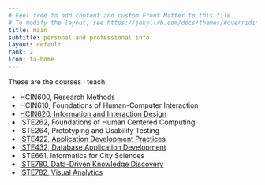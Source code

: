 ```yaml
---
# Feel free to add content and custom Front Matter to this file.
# To modify the layout, see https://jekyllrb.com/docs/themes/#overriding-theme-defaults
title: main
subtitle: personal and professional info
layout: default
rank: 2
icon: fa-home
---
```


These are the courses I teach:

- HCIN600, Research Methods
- HCIN610, Foundations of Human-Computer Interaction
- [HCIN620, Information and Interaction Design](hcin620.html)
- ISTE262, Foundations of Human Centered Computing
- ISTE264, Prototyping and Usability Testing
- [ISTE422, Application Development Practices](iste422.html)
- [ISTE432, Database Application Development](iste432.html)
- ISTE661, Informatics for City Sciences
- [ISTE780, Data-Driven Knowledge Discovery](iste780.html)
- [ISTE782, Visual Analytics](iste782.html)
